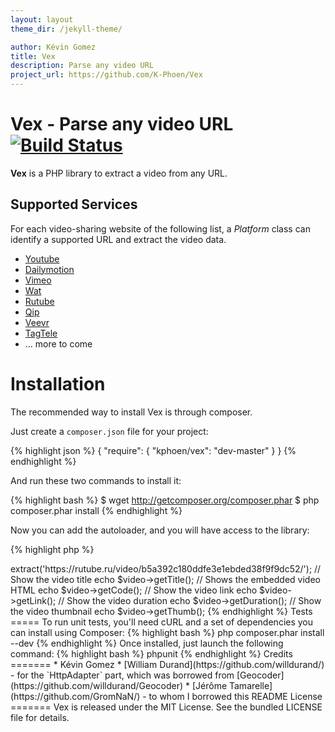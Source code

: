 ```yaml
---
layout: layout
theme_dir: /jekyll-theme/

author: Kévin Gomez
title: Vex
description: Parse any video URL
project_url: https://github.com/K-Phoen/Vex
---
```


Vex - Parse any video URL [![Build Status](https://travis-ci.org/K-Phoen/Vex.png?branch=master)](https://travis-ci.org/K-Phoen/Vex)
=========================

**Vex** is a PHP library to extract a video from any URL.

Supported Services
------------------

For each video-sharing website of the following list, a _Platform_ class can identify
a supported URL and extract the video data.

* [Youtube](http://www.youtube.com/)
* [Dailymotion](http://www.dailymotion.com/)
* [Vimeo](http://vimeo.com/)
* [Wat](http://wat.tv/)
* [Rutube](http://rutube.ru/)
* [Qip](http://qip.ru/)
* [Veevr](http://veevr.com/)
* [TagTele](http://www.tagtele.com/)
* ... more to come

Installation
============

The recommended way to install Vex is through composer.

Just create a `composer.json` file for your project:

{% highlight json %}
{
    "require": {
        "kphoen/vex": "dev-master"
    }
}
{% endhighlight %}

And run these two commands to install it:

{% highlight bash %}
$ wget http://getcomposer.org/composer.phar
$ php composer.phar install
{% endhighlight %}


Now you can add the autoloader, and you will have access to the library:

{% highlight php %}
<?php
require 'vendor/autoload.php';
{% endhighlight %}

If you don't use neither **Composer** nor a _ClassLoader_ in your application, just require the provided autoloader:

{% highlight php %}
<?php
require_once 'src/autoload.php';
{% endhighlight %}

You're done.

Usage
=====

{% highlight php %}
<?php
use Vex\Vex;

$http_adapter = new \Vex\HttpAdapter\BuzzHttpAdapter();
$platform = \Vex\Platform\RutubePlatform($adapter);
$vex = new Vex($platform);

$video = $vex->extract('https://rutube.ru/video/b5a392c180ddfe3e1ebded38f9f9dc52/');

// Show the video title
echo $video->getTitle();
// Shows the embedded video HTML
echo $video->getCode();
// Show the video link
echo $video->getLink();
// Show the video duration
echo $video->getDuration();
// Show the video thumbnail
echo $video->getThumb();
{% endhighlight %}

Tests
=====

To run unit tests, you'll need cURL and a set of dependencies you can install
using Composer:

{% highlight bash %}
php composer.phar install --dev
{% endhighlight %}

Once installed, just launch the following command:

{% highlight bash %}
phpunit
{% endhighlight %}

Credits
=======

* Kévin Gomez
* [William Durand](https://github.com/willdurand/) - for the `HttpAdapter` part, which was borrowed from [Geocoder](https://github.com/willdurand/Geocoder)
* [Jérôme Tamarelle](https://github.com/GromNaN/) - to whom I borrowed this README

License
=======

Vex is released under the MIT License. See the bundled LICENSE file for
details.
